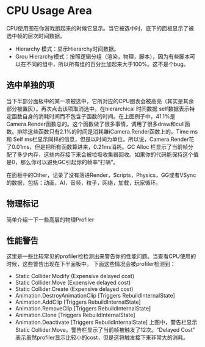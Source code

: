 # CPU Usage Area
CPU使用图在你游戏跑起来的时候它显示。当它被选中时，底下的面板显示了被选中帧的层次时间数据。

* Hierarchy 模式：显示Hierarchy时间数据。
* Grou Hierarchy模式：按照逻辑分组（渲染，物理，脚本），因为有些脚本可以在不同的组中，所以所有组的百分比加起来大于100%。这不是个bug。

## 选中单独的项
当下半部分面板中的某一项被选中，它所对应的CPU图表会被高亮（其实是其余部分被置灰）。再次点击该项取消选中。在hierarchical 时间数据 self数据表示特定函数自身的消耗时间而不包含子函数的时间。在上图例子中，41.1%是Camera.Render函数总的。这个函数做了很多事情，调用了很多draw和cull函数。排除这些函数只有2.1%的时间是消耗雜iCamera.Render函数上的。Time ms 和 Self ms栏显示同样的信息，但是以时间为单位。所以说，Camera.Render花了0.01ms，但是把所有函数算进来，0.21ms消耗。GC Alloc 栏显示了当前帧分配了多少内存，这些内存接下来会被垃圾收集器回收。如果你的代码能保持这个值是0，那么你可以避免GC引起你的帧率“打嗝”。

在面板中的Other，记录了没有落进Render，Scripts，Physics，GG或者VSync的数据，包括：动画，AI，音频，粒子，网络，加载，玩家循环。

## 物理标记
简单介绍一下一些高层的物理Profiler

## 性能警告
这里是一些比较常见的profiler检检测出来警告你的性能问题。当查看CPU使用的时候，这些警告出现在下半面板中。
下面这些情况会被profiler检测到：
* Static Collider.Modify (Expensive delayed cost)
* Static Collider.Move (Expensive delayed cost)
* Static Collider.Create (Expensive delayed cost)
* Animation.DestroyAnimationClip [Triggers RebuildInternalState]
* Animation.AddClip [Triggers RebuildInternalState]
* Animation.RemoveClip [Triggers RebuildInternalState]
* Animation.Clone [Triggers RebuildInternalState]
* Animation.Deactivate [Triggers RebuildInternalState]
上图中，警告栏显示Static Collider.Move。警告栏显示了当前帧被触发了12次。“Delayed Cost” 表示虽然profiler显示比较小的cost，但是这将触发接下来非常大的消耗。
